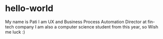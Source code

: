# hello-world
My name is Pati
I am UX and Business Process Automation Director at fin-tech company
I am also a computer science student from this year, so
Wish me luck :) 
